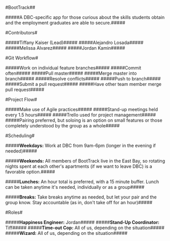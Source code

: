 #BootTrack##

#####A DBC-specific app for those curious about the skills students obtain and the employment graduates are able to secure.#####

#Contributors#

#####Tiffany Kaiser (Lead)#####
#####Alejandro Losada#####
#####Melissa Alvarez#####
#####Jordan Kamin#####

#Git Workflow#

#####Work on individual feature branches#####
#####Commit often#####
#####Pull master#####
#####Merge master into branch#####
#####Resolve conflicts#####
#####Push to branch#####
#####Submit a pull request#####
#####Have other team member merge pull request#####

#Project Flow#

#####Make use of Agile practices#####
#####Stand-up meetings held every 1.5 hours#####
#####Trello used for project management#####
#####Pairing preferred, but soloing is an option on small features or those completely understood by the group as a whole#####

#Scheduling#

#####**Weekdays:** Work at DBC from 9am-6pm (longer in the evening if needed)#####

#####**Weekends:** All members of BootTrack live in the East Bay, so rotating nights spent at each other's apartments (if we want to leave DBC) is a favorable option.#####

#####**Lunches:** An hour total is preferred, with a 15 minute buffer. Lunch can be taken anytime it's needed, individually or as a group#####

#####**Breaks:** Take breaks anytime as needed, but let your pair and the group know. Stay accountable (as in, don't take off for an hour)#####

#Roles#

#####**Happiness Engineer:** Jordan#####
#####**Stand-Up Coordinator:** Tiff#####
#####**Time-out Cop:** All of us, depending on the situation#####
#####**Wizard:** All of us, depending on the situation#####

